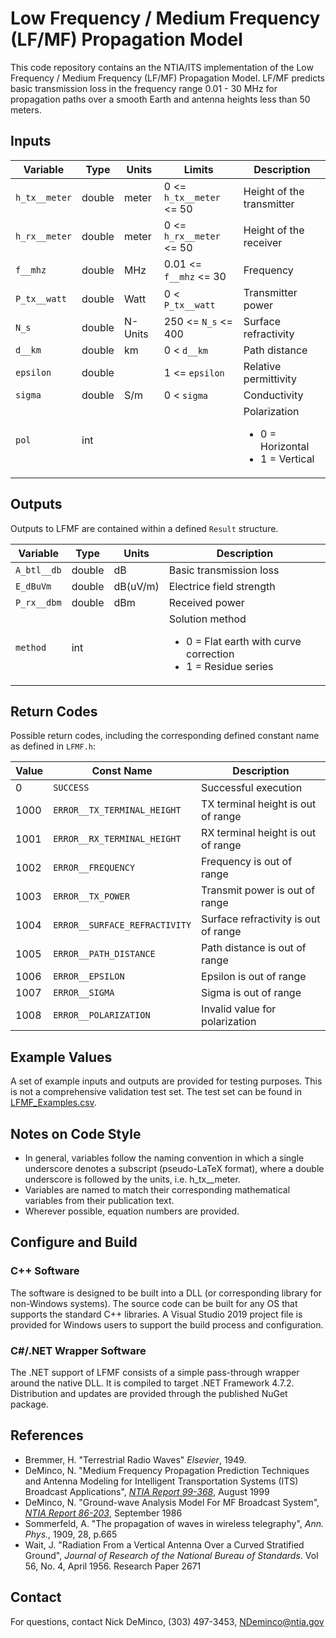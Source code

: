 # Low Frequency / Medium Frequency (LF/MF) Propagation Model

This code repository contains an the NTIA/ITS implementation of the Low Frequency / Medium Frequency (LF/MF) Propagation Model. LF/MF predicts basic transmission loss in the frequency range 0.01 - 30 MHz for propagation paths over a smooth Earth and antenna heights less than 50 meters.

## Inputs ##

| Variable          | Type   | Units | Limits       | Description  |
|-------------------|--------|-------|--------------|--------------|
| `h_tx__meter`     | double | meter | 0 <= `h_tx__meter` <= 50 | Height of the transmitter |
| `h_rx__meter`     | double | meter | 0 <= `h_rx__meter` <= 50 | Height of the receiver |
| `f__mhz`          | double | MHz   | 0.01 <= `f__mhz` <= 30 | Frequency |
| `P_tx__watt`      | double | Watt  | 0 < `P_tx__watt` | Transmitter power |
| `N_s`             | double | N-Units | 250 <= `N_s` <= 400 | Surface refractivity |
| `d__km`           | double | km    | 0 < `d__km`  | Path distance |
| `epsilon`         | double |       | 1 <= `epsilon` | Relative permittivity |
| `sigma`           | double | S/m   | 0 < `sigma` | Conductivity |
| `pol`             | int    |       |              | Polarization <ul><li>0 = Horizontal</li><li>1 = Vertical</li></ul> |

## Outputs ##

Outputs to LFMF are contained within a defined `Result` structure.

| Variable      | Type   | Units | Description |
|---------------|--------|-------|-------------|
| `A_btl__db`   | double | dB    | Basic transmission loss |
| `E_dBuVm`     | double | dB(uV/m) | Electrice field strength |
| `P_rx__dbm`   | double | dBm   | Received power |
| `method`      | int    |       | Solution method <ul><li>0 = Flat earth with curve correction</li><li>1 = Residue series</li></ul> |

## Return Codes ##

Possible return codes, including the corresponding defined constant name as defined in `LFMF.h`:

| Value | Const Name                       | Description  |
| ------|----------------------------------|--------------|
|     0 | `SUCCESS`                        | Successful execution |
|  1000 | `ERROR__TX_TERMINAL_HEIGHT`      | TX terminal height is out of range |
|  1001 | `ERROR__RX_TERMINAL_HEIGHT`      | RX terminal height is out of range |
|  1002 | `ERROR__FREQUENCY`               | Frequency is out of range |
|  1003 | `ERROR__TX_POWER`                | Transmit power is out of range |
|  1004 | `ERROR__SURFACE_REFRACTIVITY`    | Surface refractivity is out of range |
|  1005 | `ERROR__PATH_DISTANCE`           | Path distance is out of range |
|  1006 | `ERROR__EPSILON`                 | Epsilon is out of range |
|  1007 | `ERROR__SIGMA`                   | Sigma is out of range |
|  1008 | `ERROR__POLARIZATION`            | Invalid value for polarization |

## Example Values ##

A set of example inputs and outputs are provided for testing purposes.  This is not a comprehensive validation test set.  The test set can be found in [LFMF_Examples.csv](LFMF_Examples.csv).

## Notes on Code Style ##

* In general, variables follow the naming convention in which a single underscore denotes a subscript (pseudo-LaTeX format), where a double underscore is followed by the units, i.e. h_tx__meter.
* Variables are named to match their corresponding mathematical variables from their publication text.
* Wherever possible, equation numbers are provided.

## Configure and Build ##

### C++ Software

The software is designed to be built into a DLL (or corresponding library for non-Windows systems). The source code can be built for any OS that supports the standard C++ libraries. A Visual Studio 2019 project file is provided for Windows users to support the build process and configuration.

### C#/.NET Wrapper Software

The .NET support of LFMF consists of a simple pass-through wrapper around the native DLL.  It is compiled to target .NET Framework 4.7.2.  Distribution and updates are provided through the published NuGet package.

## References ##

* Bremmer, H. "Terrestrial Radio Waves" _Elsevier_, 1949. 
* DeMinco, N. "Medium Frequency Propagation Prediction Techniques and Antenna Modeling for Intelligent Transportation Systems (ITS) Broadcast Applications", [_NTIA Report 99-368_](https://www.its.bldrdoc.gov/publications/2399.aspx), August 1999
* DeMinco, N. "Ground-wave Analysis Model For MF Broadcast System", [_NTIA Report 86-203_](https://www.its.bldrdoc.gov/publications/2226.aspx), September 1986
* Sommerfeld, A. "The propagation of waves in wireless telegraphy", _Ann. Phys._, 1909, 28, p.665
* Wait, J. "Radiation From a Vertical Antenna Over a Curved Stratified Ground", _Journal of Research of the National Bureau of Standards_.  Vol 56, No. 4, April 1956. Research Paper 2671

## Contact ##

For questions, contact Nick DeMinco, (303) 497-3453, NDeminco@ntia.gov